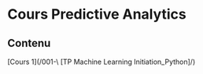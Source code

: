 # Cours Predictive Analytics

## Contenu

[Cours 1](/001-\ \[TP Machine Learning Initiation_Python\]/)
